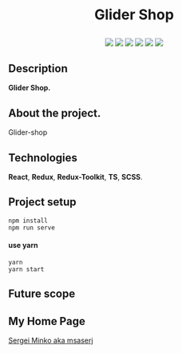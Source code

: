 <h1 align="center">Glider Shop</h1>
<h2 align="center">

[//]: # ([![Mentioned in Awesome Vue.js]&#40;https://awesome.re/mentioned-badge.svg&#41;]&#40;https://github.com/vuejs/awesome-vue&#41;)

</h2>

<p align="center">

[//]: # (<img src="https://img.shields.io/npm/dy/msaserj">)

<img src="https://img.shields.io/badge/made%20by-msaserj-blue.svg" >

<img src="https://img.shields.io/github/stars/msaserj/inc-socialnetwork.svg?style=flat">

<img src="https://img.shields.io/badge/React-17.0.2-green.svg">

<img src="https://img.shields.io/github/languages/count/msaserj/inc-socialnetwork">

<img src="https://img.shields.io/github/languages/top/msaserj/inc-socialnetwork.svg">

<img src="https://badges.frapsoft.com/os/v1/open-source.svg?v=103" >

</p>


[//]: # (<h2 align="center"><a  href="">Live Demo</a></h2>)

[//]: # (### [Contributions are Welcome]&#40;https://github.com/silent-lad/VueSolitaire/blob/master/CONTRIBUTING.md&#41;)

## Description

**Glider Shop.**

[//]: # (<p align="center"><img src="" width="80%"></p>)

## About the project.

Glider-shop

## Technologies

**React**,
**Redux**,
**Redux-Toolkit**,
**TS**,
**SCSS**.

## Project setup

```
npm install
npm run serve
```
#### use yarn
```
yarn
yarn start
```

## Future scope



## My Home Page

[Sergei Minko aka msaserj](https://msaserj.ru)
